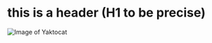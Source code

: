# this is a header (H1 to be precise)
![Image of Yaktocat](https://octodex.github.com/images/yaktocat.png)
